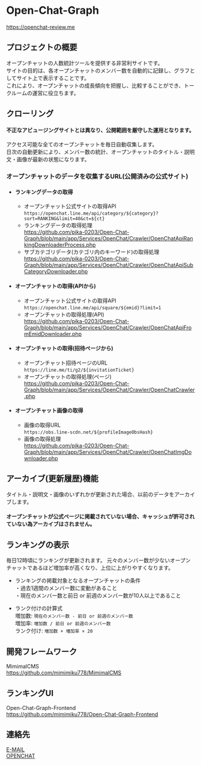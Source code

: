 # Open-Chat-Graph
https://openchat-review.me

## プロジェクトの概要
オープンチャットの人数統計ツールを提供する非営利サイトです。  
サイトの目的は、各オープンチャットのメンバー数を自動的に記録し、グラフとしてサイト上で表示することです。  
これにより、オープンチャットの成長傾向を把握し、比較することができ、トークルームの運営に役立ちます。  

## クローリング  
#### 不正なアビュージングサイトとは異なり、公開範囲を厳守した運用となります。  
アクセス可能な全てのオープンチャットを毎日自動収集します。  
日次の自動更新により、メンバー数の統計、オープンチャットのタイトル・説明文・画像が最新の状態になります。  

### オープンチャットのデータを収集するURL(公開済みの公式サイト)  
- #### ランキングデータの取得
  - オープンチャット公式サイトの取得API  
  `https://openchat.line.me/api/category/${category}?sort=RANKING&limit=40&ct=${ct}`
  - ランキングデータの取得処理  
  https://github.com/pika-0203/Open-Chat-Graph/blob/main/app/Services/OpenChat/Crawler/OpenChatApiRankingDownloaderProcess.php
  - サブカテゴリデータ(カテゴリ内のキーワード)の取得処理  
  https://github.com/pika-0203/Open-Chat-Graph/blob/main/app/Services/OpenChat/Crawler/OpenChatApiSubCategoryDownloader.php

- #### オープンチャットの取得(APIから)
  - オープンチャット公式サイトの取得API  
    `https://openchat.line.me/api/square/${emid}?limit=1`
  - オープンチャットの取得処理(API)  
    https://github.com/pika-0203/Open-Chat-Graph/blob/main/app/Services/OpenChat/Crawler/OpenChatApiFromEmidDownloader.php

- #### オープンチャットの取得(招待ページから)
  - オープンチャット招待ページのURL  
    `https://line.me/ti/g2/${invitationTicket}`
  - オープンチャットの取得処理(ページ)  
    https://github.com/pika-0203/Open-Chat-Graph/blob/main/app/Services/OpenChat/Crawler/OpenChatCrawler.php


- #### オープンチャット画像の取得
  - 画像の取得URL  
    `https://obs.line-scdn.net/${profileImageObsHash}`
  - 画像の取得処理  
    https://github.com/pika-0203/Open-Chat-Graph/blob/main/app/Services/OpenChat/Crawler/OpenChatImgDownloader.php

## アーカイブ(更新履歴)機能  
タイトル・説明文・画像のいずれかが更新された場合、以前のデータをアーカイブします。  
#### オープンチャットが公式ページに掲載されていない場合、キャッシュが許可されていない為アーカイブはされません。

## ランキングの表示
毎日12時頃にランキングが更新されます。
元々のメンバー数が少ないオープンチャットであるほど増加率が高くなり、上位に上がりやすくなります。  

* ランキングの掲載対象となるオープンチャットの条件  
・過去1週間のメンバー数に変動があること  
・現在のメンバー数と前日 or 前週のメンバー数が10人以上であること

* ランク付けの計算式  
増加数: `現在のメンバー数 - 前日 or 前週のメンバー数`  
増加率: `増加数 / 前日 or 前週のメンバー数`  
ランク付け: `増加数 + 増加率 × 20`  

## 開発フレームワーク
MimimalCMS  
https://github.com/mimimiku778/MimimalCMS

## ランキングUI  
Open-Chat-Graph-Frontend  
https://github.com/mimimiku778/Open-Chat-Graph-Frontend

## 連絡先
[E-MAIL](<mailto:support@openchat-review.me>)  
[OPENCHAT](<https://line.me/ti/g2/rLT0p-Tz19W7jxHvDDm9ECGNsyymhLQTHmmTkg>)
